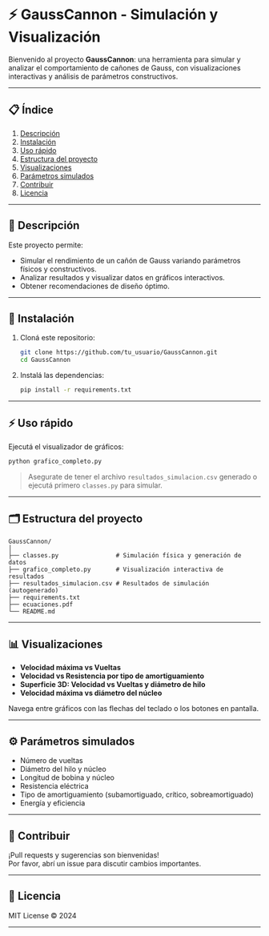 # ⚡ GaussCannon - Simulación y Visualización

Bienvenido al proyecto **GaussCannon**: una herramienta para simular y analizar el comportamiento de cañones de Gauss, con visualizaciones interactivas y análisis de parámetros constructivos.

---

## 📋 Índice

1. [Descripción](#descripción)
2. [Instalación](#instalación)
3. [Uso rápido](#uso-rápido)
4. [Estructura del proyecto](#estructura-del-proyecto)
5. [Visualizaciones](#visualizaciones)
6. [Parámetros simulados](#parámetros-simulados)
7. [Contribuir](#contribuir)
8. [Licencia](#licencia)

---

## 📖 Descripción

Este proyecto permite:
- Simular el rendimiento de un cañón de Gauss variando parámetros físicos y constructivos.
- Analizar resultados y visualizar datos en gráficos interactivos.
- Obtener recomendaciones de diseño óptimo.

---

## 🚀 Instalación

1. Cloná este repositorio:
   ```bash
   git clone https://github.com/tu_usuario/GaussCannon.git
   cd GaussCannon
   ```
2. Instalá las dependencias:
   ```bash
   pip install -r requirements.txt
   ```

---

## ⚡ Uso rápido

Ejecutá el visualizador de gráficos:
```bash
python grafico_completo.py
```
> Asegurate de tener el archivo `resultados_simulacion.csv` generado o ejecutá primero `classes.py` para simular.

---

## 🗂️ Estructura del proyecto

```
GaussCannon/
│
├── classes.py                # Simulación física y generación de datos
├── grafico_completo.py       # Visualización interactiva de resultados
├── resultados_simulacion.csv # Resultados de simulación (autogenerado)
├── requirements.txt
├── ecuaciones.pdf
└── README.md
```

---

## 📊 Visualizaciones

- **Velocidad máxima vs Vueltas**
- **Velocidad vs Resistencia por tipo de amortiguamiento**
- **Superficie 3D: Velocidad vs Vueltas y diámetro de hilo**
- **Velocidad máxima vs diámetro del núcleo**

Navega entre gráficos con las flechas del teclado o los botones en pantalla.

---

## ⚙️ Parámetros simulados

- Número de vueltas
- Diámetro del hilo y núcleo
- Longitud de bobina y núcleo
- Resistencia eléctrica
- Tipo de amortiguamiento (subamortiguado, crítico, sobreamortiguado)
- Energía y eficiencia

---

## 🤝 Contribuir

¡Pull requests y sugerencias son bienvenidas!  
Por favor, abrí un issue para discutir cambios importantes.

---

## 📄 Licencia

MIT License © 2024

---
